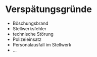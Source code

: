 # Verspätungsgründe

 * Böschungsbrand
 * Stellwerksfehler
 * technische Störung
 * Polizeieinsatz
 * Personalausfall im Stellwerk
 * ...
